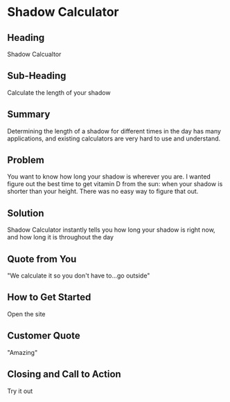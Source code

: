 # Shadow Calculator #

## Heading ##
  Shadow Calcualtor

## Sub-Heading ##
  Calculate the length of your shadow

## Summary ##
  Determining the length of a shadow for different times in the day has many applications, and existing calculators are very hard to use and understand.

## Problem ##
  You want to know how long your shadow is wherever you are. I wanted figure out the best time to get vitamin D from the sun: when your shadow is shorter than your height. There was no easy way to figure that out.

## Solution ##
  Shadow Calculator instantly tells you how long your shadow is right now, and how long it is throughout the day

## Quote from You ##
  "We calculate it so you don't have to...go outside"

## How to Get Started ##
  Open the site

## Customer Quote ##
  "Amazing"

## Closing and Call to Action ##
  Try it out
